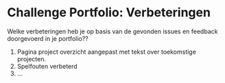 # Challenge Portfolio: Verbeteringen

Welke verbeteringen heb je op basis van de gevonden issues en feedback doorgevoerd in je portfolio??

1. Pagina project overzicht aangepast met tekst over toekomstige projecten.
2. Spelfouten verbeterd
3. ...